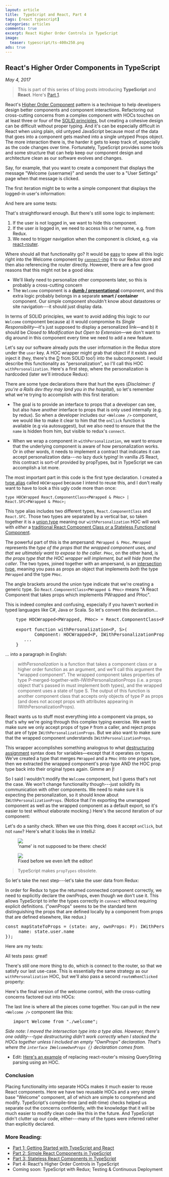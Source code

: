 ```yaml
---
layout: article
title:  TypeScript and React, Part 4
tags: [react typescript]
categories: articles
comments: true
excerpt: React Higher Order Controls in TypeScript 
image:
  teaser: typescript/ts-400x250.png
ads: true
---
```


## React's Higher Order Components in TypeScript

*May 4, 2017*

>
> This is part of this series of blog posts introducing **TypeScript** and **React**. Here's [Part 1](/articles/getting-started-typescript-react/).
>


React's [Higher Order Component](https://facebook.github.io/react/docs/higher-order-components.html) pattern
is a technique to help developers design better components and component interactions.  Refactoring out cross-cutting 
concerns from a complex component with HOCs touches on at least three or four of 
the [SOLID principles](https://en.wikipedia.org/wiki/SOLID_(object-oriented_design)), but creating a cohesive
design can be difficult without proper typing.  And it's can be especially difficult in React when using 
plain, old untyped JavaScript because most of the data that goes into a component gets mashed into a single 
untyped Props object.  The more interaction there is, the harder it gets to keep track of, especially as
the code changes over time.  Fortunately, TypeScript provides some tools and some structure that can help keep 
our component design and architecture clean as our software evolves and changes. 

Say, for example, that you want to create a component that displays the message "Welcome {username}" and sends the 
user to a "User Settings" page when that message is clicked.

The first iteration might be to write a simple component that displays the logged-in user's information:

<script src="https://gist.github.com/mikebridge/e6dc04180f9a1cd42410d961d1971ccf.js"></script>

And here are some tests:

<script src="https://gist.github.com/mikebridge/b9bb34e9a2f60c871ab7e38e812c7c12.js"></script>

That's straightforward enough.   But there's still some logic to implement:

1. If the user is not logged in, we want to hide this component.
2. If the user *is* logged in, we need to access his or her name, e.g. from Redux.
2. We need to trigger navigation when the component is clicked, e.g. via [react-router](https://github.com/ReactTraining/react-router).

Where should all that functionality go?  It would be [easy](https://www.youtube.com/watch?v=rI8tNMsozo0) to spew all 
this logic right into the Welcome component by [`connect`-ing](https://github.com/reactjs/react-redux/blob/master/docs/api.md#connectmapstatetoprops-mapdispatchtoprops-mergeprops-options) it to
our Redux store and then also referencing the router directly.  However, there are a few good reasons that this might not be a 
 good idea:

- We'll likely need to personalize other components later, so this is probably a cross-cutting concern
- The `Welcome` component is a **[dumb / presentational](https://medium.com/@dan_abramov/smart-and-dumb-components-7ca2f9a7c7d0)**
component, and this extra logic probably belongs in a separate **smart / container** component.  Our simple component shouldn't
know about datastores or site navigation---it should just display data.  

In terms of SOLID principles, we want to avoid adding this logic to our `Welcome` component because a) it would 
compromise its *Single Responsibility*—it's just supposed to display a personalized link—and b) it 
should be *Closed to Modification but Open to Extension*—we don't want to dig around in this component every 
time we need to add a new feature.

Let's say our software already puts the user information in the Redux store under the `user` key.  A HOC wrapper might
grab that object if it exists and inject it (hey, there's the [D](https://en.wikipedia.org/wiki/Dependency_inversion_principle) from SOLID too!) 
into the subcomponent.  I would describe this functionality as "personalization", so I'll call this HOC 
`withPersonalization`.  Here's a first step, where the personalization is hardcoded (later we'll introduce Redux):

<script src="https://gist.github.com/mikebridge/93dbc41f1afc2dd4ce64f08106eefbab.js"></script>

There are some type declarations there that hurt the eyes (*Disclaimer: if you're a Rails dev they may 
land you in the hospital*), so let's remember what we're trying to accomplish with this first iteration:

- The goal is to provide an interface to props that a developer can see, but also have another interface
to props that is only used internally (e.g. by redux).  So when a developer includes our `<Welcome />` 
component, we would like to make it clear to him that the `onClick` function is available (e.g via autosuggest),
but we also need to ensure that the the `name` is hidden from him, but visible to redux's `connect`.
  
- When we wrap a component in `withPersonalization`, we want to ensure that the underlying component is aware of how
personalization works.  Or in other words, it needs to implement a contract that indicates it can accept 
personalization data---no lazy duck typing!  In vanilla JS React, this contract is sort-of provided by propTypes, but 
in TypeScript we can accomplish a lot more.
  
The most important part in this code is the first type declaration.  I created 
a [type alias](https://www.typescriptlang.org/docs/handbook/advanced-types.html#type-aliases) called `HOCWrapped` because I 
intend to reuse this, and I don't really want to have to look a this ugly code more than once:
 
`type HOCWrapped React.ComponentClass<PWrapped & PHoc> | React.SFC<PWrapped & PHoc>;`

This type alias includes two different types, `React.ComponentClass` and `React.SFC`.  Those two types are separated
by a vertical bar, so taken together it is a [union type](https://www.typescriptlang.org/docs/handbook/advanced-types.html#union-types) 
meaning our `withPersonalization` HOC will work with *either* a [traditional React Component Class *or* a Stateless Functional Component](https://facebook.github.io/react/docs/components-and-props.html#functional-and-class-components).
   
The powerful part of this is the ampersand: `PWrapped & PHoc`.  `PWrapped` represents the *type of the props that the wrapped
component uses, and that we ultimately want to expose to the caller*.  `PHoc`, on the other hand, is *the props type that the HOC wrapper will
implement, but will hide from the caller*.  The two types, joined together with an ampersand, is an [intersection type](https://www.typescriptlang.org/docs/handbook/advanced-types.html#intersection-types), 
meaning you pass as props an object that implements *both* the type `PWrapped` and the type `PHoc`.  

The angle brackets around the union type indicate that we're creating a generic type.  So `React.ComponentClass<PWrapped & PHoc>` 
means "A React Component that takes props which implements PWrapped and PHoc".  

This is indeed complex and confusing, especially if you haven't worked in typed languages like C#, Java or Scala.  So 
let's convert this declaration...

<pre>
    type HOCWrapped&lt;PWrapped, PHoc> = React.ComponentClass&lt;PWrapped & PHoc> | React.SFC&lt;PWrapped & PHoc>;

    export function withPersonalization&lt;P, S>(
           Component: HOCWrapped&lt;P, IWithPersonalizationProps>): React.ComponentClass&lt;P> {
       ...
    }
</pre>

... into a paragraph in English:

> *withPersonalization* is a function that takes a component class or a higher order function as an argument, 
> and we'll call this argument the "wrapped component".  The wrapped component takes properties of type 
> P-merged-together-with-IWithPersonalizationProps (i.e. a props object that's passed in must implement both 
> types), and the wrapped component uses a state of type S.  The output of this function is another 
> component class that accepts only objects of type P as props (and does not accept props with attributes 
> appearing in IWithPersonalizationProps).

React wants us to stuff most everything into a component via props, so that's why we're going through this
complex typing exercise.  We want to make sure we only accept props of type `P` from a caller, and reject
props that are of type `IWithPersonalizationProps`.  But we also want to make sure that the wrapped component
understands `IWithPersonalizationProps`.

This wrapper accomplishes something analogous to what [destructuring assignment](https://developer.mozilla.org/en/docs/Web/JavaScript/Reference/Operators/Destructuring_assignment) syntax does
for variables—except that it operates on types.  We've created a type that merges `PWrapped` and a `PHoc` into
one props type, then we extracted the wrapped component's prop type AND the HOC prop type back into their
original types again. Gimme an [I](https://en.wikipedia.org/wiki/Interface_segregation_principle)!

So I said I wouldn't modify the `Welcome` component, but I guess that's not the case.  We won't change functionality
though---just solidify its communication with other components.  We need to make sure it 
is expecting the personalization, so it should know about `IWithPersonalizationProps`.  (Notice that I'm exporting the 
unwrapped component as well as the wrapped component as a default export, so it's easier to test without elaborate 
mocking.)  Here's the second iteration of our component:

<script src="https://gist.github.com/mikebridge/fa76d40ac7a0fc90530a669455d7eda5.js"></script>

Let's do a sanity check.  When we use this thing, does it accept `onClick`, but not `name`?  Here's what it looks
like in IntelliJ:  

<figure>
 	<img src="/images/typescript/typecheck1.png">
 	<figcaption>'name' is not supposed to be there: check!</figcaption>
</figure>

<figure>
 	<img src="/images/typescript/typecheck2.png">
 	<figcaption>Fixed before we even left the editor!</figcaption>
</figure>

>
> TypeScript makes `propTypes` obsolete.
> 

So let's take the next step---let's take the user data from Redux:
 
<script src="https://gist.github.com/mikebridge/9abd8407a6f022c8f9d213d15c1c0426.js"></script>

In order for Redux to type the returned connected component correctly, we need to explicitly declare the ownProps, 
even though we don't use it.  This allows TypeScript to infer the types correctly in `connect` without requiring 
explicit definitions.  ("ownProps" seems to be the standard term distinguishing the props that are
defined locally by a component from props that are defined elsewhere, like redux.)

<pre>
const mapStateToProps = (state: any, ownProps: P): IWithPersonalizationProps => ({
     name: state.user.name
});
</pre>

Here are my tests:

<script src="https://gist.github.com/mikebridge/3bb614064da11f1c85f4a13dc09105d0.js"></script>

All tests pass: great!

There's still one more thing to do, which is connect to the router, so that we satisfy our last use-case.  This 
is essentially the same strategy as our `withPersonalization` HOC, but we'll also pass a second `routeWhenClicked`
property:

<script src="https://gist.github.com/mikebridge/96a4487aa185343c13bfba5fcc3b431b.js"></script>


Here's the final version of the welcome control, with the cross-cutting concerns factored out into HOCs:

<script src="https://gist.github.com/mikebridge/0c30a19f8c6653c07349e901e97689bc.js"></script>

The last line is where all the pieces come together.  You can pull in the new `<Welcome />` component like this:

<pre>
   import Welcome from "./welcome";
</pre>


*Side note: I moved the intersection type into a type alias.  However, there's one oddity---type destructuring didn't work 
correctly when I stacked the HOCs together unless I included an empty "OwnProps" declaration. That's where 
the `interface IWelcomeOwnProps {}` declaration comes from.*

* Edit: [Here's an example](/react-router-4-query-string-hoc) of replacing react-router's missing QueryString
parsing using an HOC.

### Conclusion

Placing functionality into separate HOCs makes it much easier to reuse React components.  Here we have
two reusable HOCs and a very simple base "Welcome" component, all of which are simple to comprehend
and modify.  TypeScript's compile-time (and edit-time) checks helped us separate out the concerns 
confidently, with the knowledge that it will be much easier to modify clean code like this in the future.  And
TypeScript didn't clutter up our code, either---many of the types were inferred rather than explicitly declared.

### More Reading:

* <a href="/articles/getting-started-typescript-react">Part 1: Getting Started with TypeScript and React</a>
* <a href="/articles/getting-started-typescript-react-2">Part 2: Simple React Components in TypeScript</a>
* <a href="/articles/getting-started-typescript-react-3">Part 3: Stateless React Components in TypeScript</a>
* Part 4: React's Higher Order Controls in TypeScript
* Coming soon: TypeScript with Redux; Testing & Continuous Deployment
